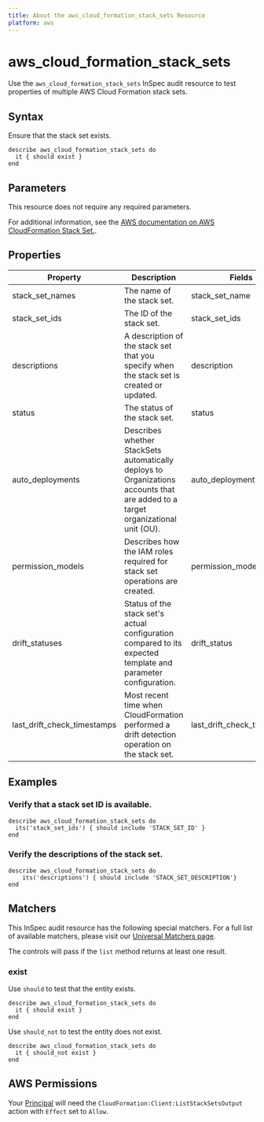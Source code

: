 ```yaml
---
title: About the aws_cloud_formation_stack_sets Resource
platform: aws
---
```


# aws_cloud_formation_stack_sets

Use the `aws_cloud_formation_stack_sets` InSpec audit resource to test properties of multiple AWS Cloud Formation stack sets.

## Syntax

Ensure that the stack set exists.

    describe aws_cloud_formation_stack_sets do
      it { should exist }
    end

## Parameters

This resource does not require any required parameters.

For additional information, see the [AWS documentation on AWS CloudFormation Stack Set.](https://docs.aws.amazon.com/AWSCloudFormation/latest/UserGuide/aws-resource-cloudformation-stackset.html).

## Properties

| Property | Description | Fields |
| --- | --- | --- |
| stack_set_names | The name of the stack set. | stack_set_name |
| stack_set_ids | The ID of the stack set. | stack_set_ids |
| descriptions | A description of the stack set that you specify when the stack set is created or updated. | description |
| status | The status of the stack set. | status |
| auto_deployments | Describes whether StackSets automatically deploys to Organizations accounts that are added to a target organizational unit (OU). | auto_deployment |
| permission_models | Describes how the IAM roles required for stack set operations are created. | permission_model |
| drift_statuses | Status of the stack set's actual configuration compared to its expected template and parameter configuration. | drift_status |
| last_drift_check_timestamps | Most recent time when CloudFormation performed a drift detection operation on the stack set. | last_drift_check_timestamp |

## Examples

### Verify that a stack set ID is available.

    describe aws_cloud_formation_stack_sets do
      its('stack_set_ids') { should include 'STACK_SET_ID' }
    end

### Verify the descriptions of the stack set.

    describe aws_cloud_formation_stack_sets do
        its('descriptions') { should include 'STACK_SET_DESCRIPTION'}
    end

## Matchers

This InSpec audit resource has the following special matchers. For a full list of available matchers, please visit our [Universal Matchers page](https://www.inspec.io/docs/reference/matchers/).

The controls will pass if the `list` method returns at least one result.

### exist

Use `should` to test that the entity exists.

    describe aws_cloud_formation_stack_sets do
      it { should exist }
    end

Use `should_not` to test the entity does not exist.

    describe aws_cloud_formation_stack_sets do
      it { should_not exist }
    end

## AWS Permissions

Your [Principal](https://docs.aws.amazon.com/IAM/latest/UserGuide/intro-structure.html#intro-structure-principal) will need the `CloudFormation:Client:ListStackSetsOutput` action with `Effect` set to `Allow`.
